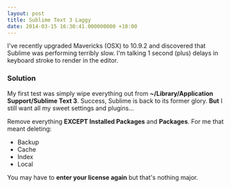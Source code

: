 ```yaml
---
layout: post
title: Sublime Text 3 Laggy
date: 2014-03-15 16:30:41.000000000 +10:00
---
```

I've recently upgraded Mavericks (OSX) to 10.9.2 and discovered that Sublime was performing terribly slow. I'm talking 1 second (plus) delays in keyboard stroke to render in the editor.

### Solution

My first test was simply wipe everything out from **~/Library/Application Support/Sublime Text 3**. Success, Sublime is back to its former glory. **But** I still want all my sweet settings and plugins...

Remove everything **EXCEPT Installed Packages** and **Packages**. For me that meant deleting:

- Backup
- Cache
- Index
- Local

You may have to **enter your license again** but that's nothing major.
